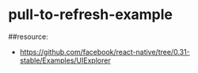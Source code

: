 # pull-to-refresh-example


##resource:
+ https://github.com/facebook/react-native/tree/0.31-stable/Examples/UIExplorer

